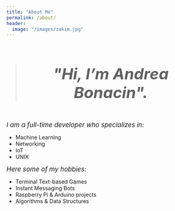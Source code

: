 ```yaml
---
title: "About Me"
permalink: /about/
header:
  image: "/images/zakim.jpg"
---
```


<br>

> # _**<center><big><big>"Hi, I’m Andrea Bonacin".</big></big></center>**_

<br>

*<big>I am a full-time developer who specializes in:</big>*
* Machine Learning
* Networking
* IoT
* UNIX

*<big>Here some of my hobbies:</big>*

* Terminal Text-based Games
* Instant Messaging Bots
* Raspberry Pi & Arduino projects
* Algorithms & Data Structures
